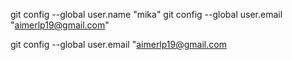git config --global user.name "mika"
git config --global user.email "aimerlp19@gmail.com"



git config --global user.email "aimerlp19@gmail.com
